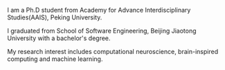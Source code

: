I am a Ph.D student from Academy for Advance Interdisciplinary Studies(AAIS), Peking University.

I graduated from School of Software Engineering, Beijing Jiaotong University with a bachelor's degree.

My research interest includes computational neuroscience, brain-inspired computing and machine learning.
